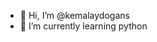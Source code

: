 - 👋 Hi, I’m @kemalaydogans
- 🌱 I’m currently learning python

<!---
kemalaydogans/kemalaydogans is a ✨ special ✨ repository because its `README.md` (this file) appears on your GitHub profile.
You can click the Preview link to take a look at your changes.
--->

